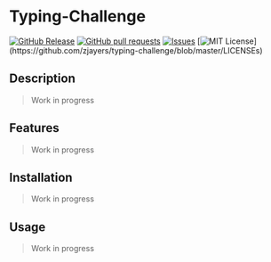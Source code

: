 # Typing-Challenge
[![GitHub Release](https://img.shields.io/github/release/zjayers/typing-challenge.svg?style=flat)]()
[![GitHub pull requests](https://img.shields.io/github/issues-pr/zjayers/typing-challenge.svg?style=flat)]()
[![Issues](https://img.shields.io/github/issues-raw/zjayers/typing-challenge.svg?maxAge=25000)](https://github.com/zjayers/typing-challenge/issues)
[![MIT License](https://img.shields.io/apm/l/atomic-ui.svg?)](https://github.com/zjayers/typing-challenge/blob/master/LICENSEs)

## Description

> Work in progress

## Features

> Work in progress

## Installation

> Work in progress

## Usage

> Work in progress